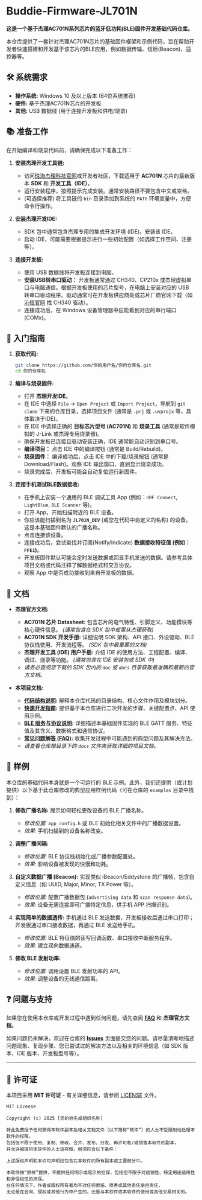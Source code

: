 # Buddie-Firmware-JL701N

**这是一个基于杰理AC701N系列芯片的蓝牙低功耗(BLE)固件开发基础代码仓库。**

本仓库提供了一套针对杰理AC701N芯片的基础固件框架和示例代码，旨在帮助开发者快速搭建和开发基于该芯片的BLE应用，例如数据传输、信标(Beacon)、遥控器等。

## 🛠 系统需求

*   **操作系统:** Windows 10 及以上版本 (64位系统推荐)
*   **硬件:** 基于杰理AC701N芯片的开发板
*   **其他:** USB 数据线 (用于连接开发板和供电/烧录)

## 📚 准备工作

在开始编译和烧录代码前，请确保完成以下准备工作：

1.  **安装杰理开发工具链:**
    *   访问[珠海杰理科技官网](http://www.zh-jieli.com/)或开发者社区，下载适用于 **AC701N** 芯片的最新版本 **SDK** 和 **开发工具（IDE）**。
    *   运行安装程序，按照提示完成安装。通常安装路径不要包含中文或空格。
    *   (可选但推荐) 将工具链的 `bin` 目录添加到系统的 `PATH` 环境变量中，方便命令行操作。

2.  **安装杰理开发IDE:**
    *   SDK 包中通常包含杰理专用的集成开发环境 (IDE)。安装该 IDE。
    *   启动 IDE，可能需要根据提示进行一些初始配置（如选择工作空间、注册等）。

3.  **连接开发板:**
    *   使用 USB 数据线将开发板连接到电脑。
    *   **安装USB转串口驱动：** 开发板通常通过 CH340、CP210x 或杰理虚拟串口与电脑通信。根据开发板使用的芯片型号，在电脑上安装对应的 USB 转串口驱动程序。驱动通常可在开发板供应商处或芯片厂商官网下载（如 [沁恒官网](http://www.wch.cn/) 找 CH340 驱动）。
    *   连接成功后，在 Windows 设备管理器中应能看到对应的串行端口 (COMx)。

## 🚀 入门指南

1.  **获取代码:**
    ```bash
    git clone https://github.com/你的用户名/你的仓库名.git
    cd 你的仓库名
    ```

2.  **编译与烧录固件:**
    *   打开 **杰理开发IDE**。
    *   在 IDE 中选择 `File` -> `Open Project` 或 `Import Project`，导航到 `git clone` 下来的仓库目录，选择项目文件 (通常是 `.prj` 或 `.uvprojx` 等，具体取决于IDE)。
    *   在 IDE 中选择正确的 **目标芯片型号 (AC701N)** 和 **烧录工具** (通常是软件模拟的 J-Link 或杰理专用烧录器)。
    *   确保开发板已连接且驱动安装正确，IDE 通常能自动识别到串口号。
    *   **编译项目：** 点击 IDE 中的编译按钮 (通常是 Build/Rebuild)。
    *   **烧录固件：** 编译成功后，点击 IDE 中的下载/烧录按钮 (通常是 Download/Flash)。观察 IDE 输出窗口，直到显示烧录成功。
    *   烧录完成后，开发板可能会自动复位运行新固件。

3.  **连接手机测试BLE数据接收:**
    *   在手机上安装一个通用的 BLE 调试工具 App (例如：`nRF Connect`, `LightBlue`, `BLE Scanner` 等)。
    *   打开 App，开始扫描附近的 BLE 设备。
    *   你应该能扫描到名为 **`JL701N_DEV`** (或您在代码中自定义的名称) 的设备。这是本基础固件默认的广播名称。
    *   点击连接该设备。
    *   连接成功后，尝试查找并订阅(Notify/Indicate) **数据接收特征值 (例如：`FFE1`)**。
    *   开发板固件默认可能会定时发送数据或回显手机发送的数据。请参考具体项目文档或代码注释了解数据格式和交互协议。
    *   观察 App 中是否成功接收到来自开发板的数据。

## 📖 文档

*   **杰理官方文档:**
    *   **AC701N 芯片 Datasheet:** 包含芯片的电气特性、引脚定义、功能模块等核心硬件信息。 *(通常包含在 SDK 包中或需从杰理获取)*
    *   **AC701N SDK 开发手册:** 详细说明 SDK 架构、API 接口、外设驱动、BLE 协议栈使用、开发流程等。 *(SDK 包中最重要的文档)*
    *   **杰理开发工具 (IDE) 用户手册:** 介绍 IDE 的使用方法、工程配置、编译、调试、烧录等功能。 *(通常包含在 IDE 安装包或 SDK 中)*
    *   *请务必查阅您下载的 SDK 包内的 `doc` 或 `docs` 目录获取最准确和最新的官方文档。*

*   **本项目文档:**
    *   **[代码结构说明](./docs/CodeStructure.md):** 解释本仓库代码的目录结构、核心文件作用及模块划分。
    *   **[快速开发指南](./docs/QuickStart.md):** 提供基于本仓库进行二次开发的步骤、关键配置点、API 使用示例。
    *   **[BLE 服务与协议说明](./docs/BLE_Protocol.md):** 详细描述本基础固件实现的 BLE GATT 服务、特征值及其含义、数据格式和通信协议。
    *   **[常见问题解答 (FAQ)](./docs/FAQ.md):** 收集开发过程中可能遇到的典型问题及其解决方法。
    *   *请查看仓库根目录下的 `docs` 文件夹获取详细的项目文档。*

## 🧩 样例

本仓库的基础代码本身就是一个可运行的 BLE 示例。此外，我们还提供（或计划提供）以下基于此仓库修改的典型应用样例代码（可在仓库的 `examples` 目录中找到）：

1.  **修改广播名称:** 展示如何轻松更改设备的 BLE 广播名称。
    *   *修改位置:* `app_config.h` 或 BLE 初始化相关文件中的广播数据设置。
    *   *效果:* 手机扫描到的设备名称改变。

2.  **调整广播间隔:**
    *   *修改位置:* BLE 协议栈初始化或广播参数配置处。
    *   *效果:* 影响设备被发现的快慢和功耗。

3.  **自定义数据广播 (Beacon):** 实现类似 iBeacon/Eddystone 的广播帧，包含自定义信息（如 UUID, Major, Minor, TX Power 等）。
    *   *修改位置:* 配置广播数据包 (`advertising data` 和 `scan response data`)。
    *   *效果:* 设备无需连接即可广播特定信息，供手机 APP 扫描识别。

4.  **实现简单的数据透传:** 手机通过 BLE 发送数据，开发板接收后通过串口打印；开发板通过串口接收数据，再通过 BLE 发送给手机。
    *   *修改位置:* BLE 特征值的读写回调函数、串口接收中断服务程序。
    *   *效果:* 建立双向数据通道。

5.  **修改 BLE 发射功率:**
    *   *修改位置:* 调用设置 BLE 发射功率的 API。
    *   *效果:* 调整设备的无线通信距离。

## ❓ 问题与支持

如果您在使用本仓库或开发过程中遇到任何问题，请先查阅 **[FAQ](./docs/FAQ.md)** 和 **杰理官方文档**。

如果问题仍未解决，欢迎在仓库的 **[Issues](https://github.com/你的用户名/你的仓库名/issues)** 页面提交您的问题。请尽量清晰地描述问题现象、复现步骤、您已尝试过的解决方法以及相关的环境信息（如 SDK 版本、IDE 版本、开发板型号等）。

---

## 📜 许可证

本项目采用 **MIT 许可证** - 有关详细信息，请参阅 [LICENSE](LICENSE) 文件。

```plaintext
MIT License

Copyright (c) 2025 [您的姓名或组织名称]

特此免费授予任何获得本软件副本及相关文档文件（以下简称“软件”）的人士不受限制地处理本软件的权限，
包括但不限于使用、复制、修改、合并、发布、分发、再许可和/或销售本软件的副本，
并允许被提供本软件的人士这样做，但须符合以下条件：

上述版权声明和本许可声明应包含在本软件的所有副本或主要部分中。

本软件按“原样”提供，不提供任何明示或暗示的担保，包括但不限于对适销性、特定用途适用性和非侵权性的担保。
在任何情况下，作者或版权所有者均不对任何索赔、损害或其他责任承担责任，
无论是在合同、侵权或其他行为中产生的，还是与本软件或本软件的使用或其他交易相关的。